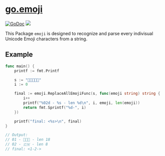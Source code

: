 # [go.emoji](https://github.com/Andrew-M-C/go.emoji)

[![GoDoc](https://godoc.org/github.com/Andrew-M-C/go.emoji?status.svg)](https://godoc.org/github.com/Andrew-M-C/go.emoji)
[![](https://goreportcard.com/badge/github.com/Andrew-M-C/go.emoji)](https://goreportcard.com/report/github.com/Andrew-M-C/go.emoji)

This Package `emoji` is designed to recognize and parse every indivisual Unicode Emoji characters from a string.

## Example

```go
func main() {
	printf := fmt.Printf

	s := "👩‍👩‍👦🇨🇳"
	i := 0

	final := emoji.ReplaceAllEmojiFunc(s, func(emoji string) string {
		i++
		printf("%02d - %s - len %d\n", i, emoji, len(emoji))
		return fmt.Sprintf("%d-", i)
	})

	printf("final: <%s>\n", final)
}

// Output:
// 01 - 👩‍👩‍👦 - len 18
// 02 - 🇨🇳 - len 8
// final: <1-2->
```
